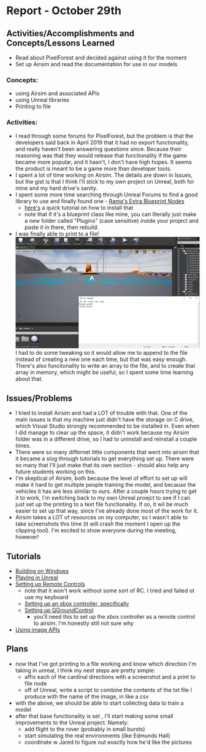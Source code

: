 # Report - October 29th #

## Activities/Accomplishments and Concepts/Lessons Learned ##
- Read about PixelForest and decided against using it for the moment
- Set up Airsim and read the documentation for use in our models



### Concepts:
- using Airsim and associated APIs
- using Unreal libraries
- Printing to file


### Activities:
- I read through some forums for PixelForest, but the problem is that
the developers said back in April 2019 that it had no export functionality,
and really haven't been answering questions since. Because their reasoning
was that they would release that functionality if the game became more popular, 
and it hasn't, I don't have high hopes. It seems the product is meant to be a
game more than developer tools.
- I spent a lot of time working on Airsim. The details are down in Issues, but the gist is that I think I'll stick to my own project on Unreal, both for mine and my hard drive's sanity. 
- I spent some more time searching through Unreal Forums to find a good library to use and finally found one - [Rama's Extra Blueprint Nodes]()
    - [here's](https://www.youtube.com/watch?v=lr87zPbki_4&feature=emb_logo&ab_channel=SahkanISR) a quick tutorial on how to install that
    - note that if it's a blueprint class like mine, you can literally just make a new folder called "Plugins" (case sensitive) inside your project and paste it in there, then rebuild.
- I was finally able to print to a file!
![](successful-textfile.png)
I had to do some tweaking so it would allow me to append to the file instead of creating a new one each time, but that was easy enough. There's also funcitonality to write an array to the file, and to create that array in memory, which might be useful, so I spent some time learning about that. 



## Issues/Problems
- I tried to install Airsim and had a LOT of trouble with that. One of the main
issues is that my machine just didn't have the storage on C drive, which 
Visual Studio strongly recommended to be installed in. Even when I did manage to
clear up the space, it didn't work because my Airsim folder was in a different
drive, so I had to uninstall and reinstall a couple times.
- There were so many differnet little components that went into airsim that it
became a slog through tutorials to get everything set up. There were so many that
I'll just make that its own section - should also help any future students working
on this.
- I'm skeptical of Airsim, both because the level of effort to set up will make it 
hard to get multiple people training the model, and because the vehicles it has are
less similar to ours. After a couple hours trying to get it to work, I'm switching back to my own Unreal proejct to see if I can just set up the printing to a text
file functionality. If so, it wil be much easier to set up that way, since I've 
already done most of the work for it. 
- Airsim takes a LOT of resources on my computer, so I wasn't able to take screenshots
this time (it will crash the moment I open up the clipping tool). I'm excited to show everyone during the meeting, however!

## Tutorials
- [Building on Windows](https://microsoft.github.io/AirSim/build_windows/)
- [Playing in Unreal](https://microsoft.github.io/AirSim/unreal_proj/)
- [Setting up Remote Controls](https://microsoft.github.io/AirSim/remote_control/)
    - note that it won't work without some sort of RC. I tried and failed ot use 
    my keyboard
    - [Setting up an xbox controller, specifically](https://microsoft.github.io/AirSim/xbox_controller/)
    - [Setting up QGroundControl](https://docs.qgroundcontrol.com/master/en/getting_started/download_and_install.html)
        - you'll need this to set up the xbox controller as a remote control to airsim. I'm honestly still not sure why
- [Using image APIs](https://microsoft.github.io/AirSim/image_apis/)


## Plans
- now that I've got printing to a file working and know which direction I'm taking in unreal, I think my next steps are pretty simple:
    - affix each of the cardinal directions with a screenshot and a print to file node
    - off of Unreal, write a script to combine the contents of the txt file I produce with the name of the image, in like a csv
- with the above, we should be able to start collecting data to train a model
- after that base functionality is set , I'll start making some small improvements to the Unreal project. Namely:
    - add flight to the rover (probably in small bursts)
    - start simulating the real environments (like Edmunds Hall)
    - coordinate w Jared to figure out exactly how he'd like the pictures



